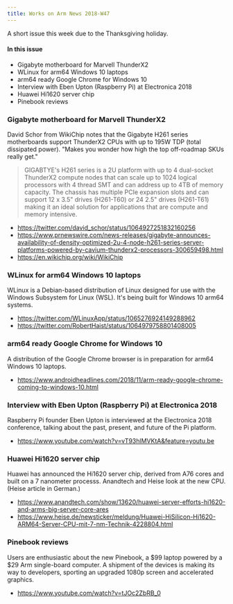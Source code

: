 ```yaml
---
title: Works on Arm News 2018-W47
---
```


A short issue this week due to the Thanksgiving holiday.

#### In this issue

* Gigabyte motherboard for Marvell ThunderX2
* WLinux for arm64 Windows 10 laptops
* arm64 ready Google Chrome for Windows 10
* Interview with Eben Upton (Raspberry Pi) at Electronica 2018
* Huawei Hi1620 server chip
* Pinebook reviews

### Gigabyte motherboard for Marvell ThunderX2

David Schor from WikiChip notes that the Gigabyte H261 series
motherboards support ThunderX2 CPUs with up to 195W TDP (total dissipated
power). "Makes you wonder how high the top off-roadmap SKUs really get."

> GIGABTYE's H261 series is a 2U platform with up to 4 dual-socket ThunderX2 compute nodes that can scale up to 1024 logical processors with 4 thread SMT and can address up to 4TB of memory capacity. The chassis has multiple PCIe expansion slots and can support 12 x 3.5" drives (H261-T60) or 24 2.5" drives (H261-T61) making it an ideal solution for applications that are compute and memory intensive.

* https://twitter.com/david_schor/status/1064927251832160256
* https://www.prnewswire.com/news-releases/gigabyte-announces-availability-of-density-optimized-2u-4-node-h261-series-server-platforms-powered-by-cavium-thunderx2-processors-300659498.html
* https://en.wikichip.org/wiki/WikiChip

### WLinux for arm64 Windows 10 laptops

WLinux is a Debian-based distribution of Linux designed
for use with the Windows Subsystem for Linux (WSL). It's
being built for Windows 10 arm64 systems.

* https://twitter.com/WLinuxApp/status/1065276924149288962
* https://twitter.com/RobertHaist/status/1064979758801408005

### arm64 ready Google Chrome for Windows 10

A distribution of the Google Chrome browser
is in preparation for arm64 Windows 10 laptops.

* https://www.androidheadlines.com/2018/11/arm-ready-google-chrome-coming-to-windows-10.html

### Interview with Eben Upton (Raspberry Pi) at Electronica 2018

Raspberry Pi founder Eben Upton is interviewed at the
Electronica 2018 conference, talking about the past,
present, and future of the Pi platform.

* https://www.youtube.com/watch?v=vT93hlMVKtA&feature=youtu.be

### Huawei Hi1620 server chip

Huawei has announced the Hi1620 server chip, derived from A76
cores and built on a 7 nanometer processs. Anandtech and Heise 
look at the new CPU. (Heise article in German.)

* https://www.anandtech.com/show/13620/huawei-server-efforts-hi1620-and-arms-big-server-core-ares
* https://www.heise.de/newsticker/meldung/Huawei-HiSilicon-Hi1620-ARM64-Server-CPU-mit-7-nm-Technik-4228804.html

### Pinebook reviews

Users are enthusiastic about the new Pinebook, a $99
laptop powered by a $29 Arm single-board computer.
A shipment of the devices is making its way to developers,
sporting an upgraded 1080p screen and accelerated graphics.

* https://www.youtube.com/watch?v=tJOc2ZbRB_0
